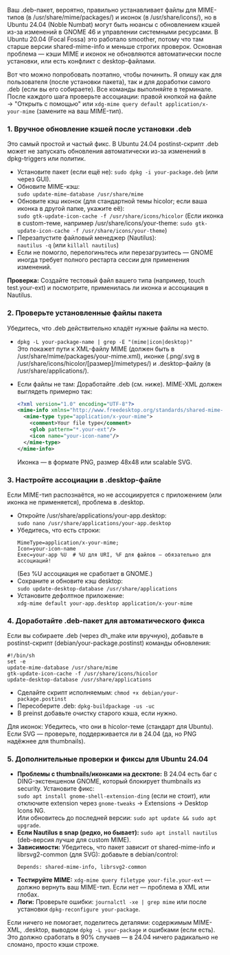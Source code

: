 Ваш .deb-пакет, вероятно, правильно устанавливает файлы для MIME-типов (в /usr/share/mime/packages/) и иконок (в /usr/share/icons/), но в Ubuntu 24.04 (Noble Numbat) могут быть нюансы с обновлением кэшей из-за изменений в GNOME 46 и управлении системными ресурсами. В Ubuntu 20.04 (Focal Fossa) это работало smoother, потому что там старше версии shared-mime-info и меньше строгих проверок. Основная проблема — кэши MIME и иконок не обновляются автоматически после установки, или есть конфликт с desktop-файлами.

Вот что можно попробовать поэтапно, чтобы починить. Я опишу как для пользователя (после установки пакета), так и для доработки самого .deb (если вы его собираете). Все команды выполняйте в терминале. После каждого шага проверьте ассоциации: правой кнопкой на файле → "Открыть с помощью" или `xdg-mime query default application/x-your-mime` (замените на ваш MIME-тип).

### 1. **Вручное обновление кэшей после установки .deb**
   Это самый простой и частый фикс. В Ubuntu 24.04 postinst-скрипт .deb может не запускать обновления автоматически из-за изменений в dpkg-triggers или политик.
   
   - Установите пакет (если ещё не): `sudo dpkg -i your-package.deb` (или через GUI).
   - Обновите MIME-кэш:  
     `sudo update-mime-database /usr/share/mime`
   - Обновите кэш иконок (для стандартной темы hicolor; если ваша иконка в другой папке, укажите её):  
     `sudo gtk-update-icon-cache -f /usr/share/icons/hicolor`
     (Если иконка в custom-теме, например /usr/share/icons/your-theme: `sudo gtk-update-icon-cache -f /usr/share/icons/your-theme`)
   - Перезапустите файловый менеджер (Nautilus):  
     `nautilus -q` (или `killall nautilus`)
   - Если не помогло, перелогиньтесь или перезагрузитесь — GNOME иногда требует полного рестарта сессии для применения изменений.

   **Проверка:** Создайте тестовый файл вашего типа (например, touch test.your-ext) и посмотрите, применилась ли иконка и ассоциация в Nautilus.

### 2. **Проверьте установленные файлы пакета**
   Убедитесь, что .deb действительно кладёт нужные файлы на место.
   
   - `dpkg -L your-package-name | grep -E "(mime|icon|desktop)"`  
     Это покажет пути к XML-файлу MIME (должен быть в /usr/share/mime/packages/your-mime.xml), иконке (.png/.svg в /usr/share/icons/hicolor/[размер]/mimetypes/) и .desktop-файлу (в /usr/share/applications/).
   
   - Если файлы не там: Доработайте .deb (см. ниже). MIME-XML должен выглядеть примерно так:  
     ```xml
     <?xml version="1.0" encoding="UTF-8"?>
     <mime-info xmlns="http://www.freedesktop.org/standards/shared-mime-info">
       <mime-type type="application/x-your-mime">
         <comment>Your file type</comment>
         <glob pattern="*.your-ext"/>
         <icon name="your-icon-name"/>
       </mime-type>
     </mime-info>
     ```
     Иконка — в формате PNG, размер 48x48 или scalable SVG.

### 3. **Настройте ассоциации в .desktop-файле**
   Если MIME-тип распознаётся, но не ассоциируется с приложением (или иконка не применяется), проблема в .desktop.
   
   - Откройте /usr/share/applications/your-app.desktop:  
     `sudo nano /usr/share/applications/your-app.desktop`
   - Убедитесь, что есть строки:  
     ```
     MimeType=application/x-your-mime;
     Icon=your-icon-name
     Exec=your-app %U  # %U для URI, %F для файлов — обязательно для ассоциаций!
     ```
     (Без %U ассоциация не сработает в GNOME.)
   - Сохраните и обновите кэш desktop:  
     `sudo update-desktop-database /usr/share/applications`
   - Установите дефолтное приложение:  
     `xdg-mime default your-app.desktop application/x-your-mime`

### 4. **Доработайте .deb-пакет для автоматического фикса**
   Если вы собираете .deb (через dh_make или вручную), добавьте в postinst-скрипт (debian/your-package.postinst) команды обновления:
   ```
   #!/bin/sh
   set -e
   update-mime-database /usr/share/mime
   gtk-update-icon-cache -f /usr/share/icons/hicolor
   update-desktop-database /usr/share/applications
   ```
   - Сделайте скрипт исполняемым: `chmod +x debian/your-package.postinst`
   - Пересоберите .deb: `dpkg-buildpackage -us -uc`
   - В preinst добавьте очистку старого кэша, если нужно.

   Для иконок: Убедитесь, что они в hicolor-теме (стандарт для Ubuntu). Если SVG — проверьте, поддерживается ли в 24.04 (да, но PNG надёжнее для thumbnails).

### 5. **Дополнительные проверки и фиксы для Ubuntu 24.04**
   - **Проблемы с thumbnails/иконками на десктопе:** В 24.04 есть баг с DING-экстеншеном GNOME, который блокирует thumbnails из security. Установите фикс:  
     `sudo apt install gnome-shell-extension-ding` (если не стоит), или отключите extension через `gnome-tweaks` → Extensions → Desktop Icons NG.  
     Или обновитесь до последней версии: `sudo apt update && sudo apt upgrade`.
   - **Если Nautilus в snap (редко, но бывает):** `sudo apt install nautilus` (deb-версия лучше для custom MIME).
   - **Зависимости:** Убедитесь, что пакет зависит от shared-mime-info и librsvg2-common (для SVG): добавьте в debian/control:  
     ```
     Depends: shared-mime-info, librsvg2-common
     ```
   - **Тестируйте MIME:** `xdg-mime query filetype your-file.your-ext` — должно вернуть ваш MIME-тип. Если нет — проблема в XML или глобах.
   - **Логи:** Проверьте ошибки: `journalctl -xe | grep mime` или после установки `dpkg-reconfigure your-package`.

Если ничего не помогает, поделитесь деталями: содержимым MIME-XML, .desktop, выводом `dpkg -L your-package` и ошибками (если есть). Это должно сработать в 90% случаев — в 24.04 ничего радикально не сломано, просто кэши строже.
